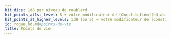 ```yaml
---
hit_dice: 1d8 par niveau de roublard
hit_points_at1st_level: 8 + votre modificateur de [Constitution](hd_abilities_constitution.md)
hit_points_at_higher_levels: 1d8 (ou 5) + votre modificateur de [Constitution](hd_abilities_constitution.md) par niveau de roublard après le niveau 1
id: rogue_hd.md#points-de-vie
title: Points de vie
---
```


